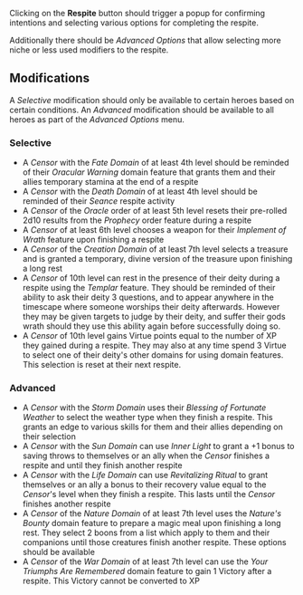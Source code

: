 Clicking on the **Respite** button should trigger a popup for confirming intentions and selecting various options for completing the respite.

Additionally there should be *Advanced Options* that allow selecting more niche or less used modifiers to the respite.

## Modifications
A *Selective* modification should only be available to certain heroes based on certain conditions. An *Advanced* modification should be available to all heroes as part of the *Advanced Options* menu.
### Selective
- A *Censor* with the *Fate Domain* of at least 4th level should be reminded of their *Oracular Warning* domain feature that grants them and their allies temporary stamina at the end of a respite
- A *Censor* with the *Death Domain* of at least 4th level should be reminded of their *Seance* respite activity
- A *Censor* of the *Oracle* order of at least 5th level resets their pre-rolled 2d10 results from the *Prophecy* order feature during a respite
- A *Censor* of at least 6th level chooses a weapon for their *Implement of Wrath* feature upon finishing a respite
- A *Censor* of the *Creation Domain* of at least 7th level selects a treasure and is granted a temporary, divine version of the treasure upon finishing a long rest
- A *Censor* of 10th level can rest in the presence of their deity during a respite using the *Templar* feature. They should be reminded of their ability to ask their deity 3 questions, and to appear anywhere in the timescape where someone worships their deity afterwards. However they may be given targets to judge by their deity, and suffer their gods wrath should they use this ability again before successfully doing so.
- A *Censor* of 10th level gains Virtue points equal to the number of XP they gained during a respite. They may also at any time spend 3 Virtue to select one of their deity's other domains for using domain features. This selection is reset at their next respite.
### Advanced
- A *Censor* with the *Storm Domain* uses their *Blessing of Fortunate Weather* to select the weather type when they finish a respite. This grants an edge to various skills for them and their allies depending on their selection
- A *Censor* with the *Sun Domain* can use *Inner Light* to grant a +1 bonus to saving throws to themselves or an ally when the *Censor* finishes a respite and until they finish another respite
- A *Censor* with the *Life Domain* can use *Revitalizing Ritual* to grant themselves or an ally a bonus to their recovery value equal to the *Censor*'s level when they finish a respite. This lasts until the *Censor* finishes another respite
- A *Censor* of the *Nature Domain* of at least 7th level uses the *Nature's Bounty* domain feature to prepare a magic meal upon finishing a long rest. They select 2 boons from a list which apply to them and their companions until those creatures finish another respite. These options should be available
- A *Censor* of the *War Domain* of at least 7th level can use the *Your Triumphs Are Remembered* domain feature to gain 1 Victory after a respite. This Victory cannot be converted to XP